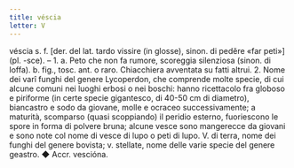 ```yaml
---
title: véscia
letter: V
---
```

véscia s. f. [der. del lat. tardo vissire (in glosse), sinon. di pedĕre «far peti»] (pl. -sce). – 1. a. Peto che non fa rumore, scoreggia silenziosa (sinon. di loffa). b. fig., tosc. ant. o raro. Chiacchiera avventata su fatti altrui. 2. Nome dei varî funghi del genere Lycoperdon, che comprende molte specie, di cui alcune comuni nei luoghi erbosi o nei boschi: hanno ricettacolo fra globoso e piriforme (in certe specie gigantesco, di 40-50 cm di diametro), biancastro e sodo da giovane, molle e ocraceo successivamente; a maturità, scomparso (quasi scoppiando) il peridio esterno, fuoriescono le spore in forma di polvere bruna; alcune vesce sono mangerecce da giovani e sono note col nome di vesce di lupo o peti di lupo. V. di terra, nome dei funghi del genere bovista; v. stellate, nome delle varie specie del genere geastro. ◆ Accr. vescióna.
